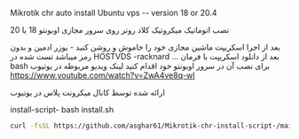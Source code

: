 Mikrotik chr auto install Ubuntu vps -- version 18 or 20.4

نصب اتوماتیک میکروتیک کلاد روتر روی سرور مجازی اوبونتو 18 یا 20
 
بعد از اجرا اسکریپت ماشین مجازی خود را خاموش و روشن کنید - یوزر ادمین و بدون رمز میباشد 
تست شده در
HOSTVDS -racknard  ... 
بعد از دانلود اسکریپت با فرمان bash برای نصب آن در سرور اوبونتو خود اقدام کنید
لینک ویدیو مربوطه در یوتیوب 
https://www.youtube.com/watch?v=ZwA4ve8q-wI

ارائه شده توسط کانال میکرونت پلاس در یوتیوب


install-script- bash install.sh

``` bash
curl -fsSL https://github.com/asghar61/Mikrotik-chr-install-script-/main/install.sh


